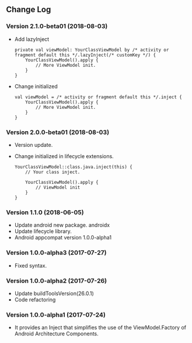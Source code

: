 ## Change Log

### Version 2.1.0-beta01 (2018-08-03)

- Add lazyInject

    ```
    private val viewModel: YourClassViewModel by /* activity or fragment default this */.lazyInject(/* customKey */) {
        YourClassViewModel().apply {
            // More ViewModel init.
        }
    }
    ```

- Change initialized

    ```
    val viewModel = /* activity or fragment default this */.inject {
        YourClassViewModel().apply {
            // More ViewModel init.
        }
    }
    ```

### Version 2.0.0-beta01 (2018-08-03)

- Version update.
- Change initialized in lifecycle extensions.

    ```
    YourClassViewModel::class.java.inject(this) {
        // Your class inject.

        YourClassViewModel().apply {
            // ViewModel init
        }
    }
    ```

### Version 1.1.0 (2018-06-05)

- Update android new package. androidx
- Update lifecycle library.
- Android appcompat version 1.0.0-alpha1


### Version 1.0.0-alpha3 (2017-07-27)

- Fixed syntax.


### Version 1.0.0-alpha2 (2017-07-26)

- Update buildToolsVersion(26.0.1)
- Code refactoring


### Version 1.0.0-alpha1 (2017-07-24)

- It provides an Inject that simplifies the use of the ViewModel.Factory of Android Architecture Components.